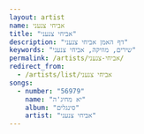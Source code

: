 ```yaml
---
layout: artist
name: אביחי צנעני
title: "אביחי צנעני"
description: "דף האמן אביחי צנעני"
keywords: "שירים, מוזיקה, אביחי צנעני"
permalink: /artists/אביחי-צנעני/
redirect_from:
  - /artists/list/אביחי צנעני
songs:
  - number: "56979"
    name: "יא מחיג'ה"
    album: "סינגלים"
    artist: "אביחי צנעני"
---
```

